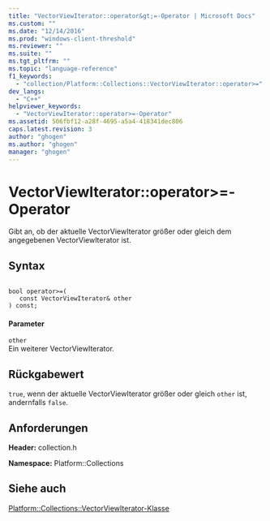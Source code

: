 ```yaml
---
title: "VectorViewIterator::operator&gt;=-Operator | Microsoft Docs"
ms.custom: ""
ms.date: "12/14/2016"
ms.prod: "windows-client-threshold"
ms.reviewer: ""
ms.suite: ""
ms.tgt_pltfrm: ""
ms.topic: "language-reference"
f1_keywords: 
  - "collection/Platform::Collections::VectorViewIterator::operator>="
dev_langs: 
  - "C++"
helpviewer_keywords: 
  - "VectorViewIterator::operator>=-Operator"
ms.assetid: 506fbf12-a28f-4695-a5a4-418341dec806
caps.latest.revision: 3
author: "ghogen"
ms.author: "ghogen"
manager: "ghogen"
---
```

# VectorViewIterator::operator&gt;=-Operator
Gibt an, ob der aktuelle VectorViewIterator größer oder gleich dem angegebenen VectorViewIterator ist.  
  
## Syntax  
  
```  
  
bool operator>=(  
   const VectorViewIterator& other  
) const;  
```  
  
#### Parameter  
 `other`  
 Ein weiterer VectorViewIterator.  
  
## Rückgabewert  
 `true`, wenn der aktuelle VectorViewIterator größer oder gleich `other` ist, andernfalls `false`.  
  
## Anforderungen  
 **Header:** collection.h  
  
 **Namespace:** Platform::Collections  
  
## Siehe auch  
 [Platform::Collections::VectorViewIterator\-Klasse](../cppcx/platform-collections-vectorviewiterator-class.md)